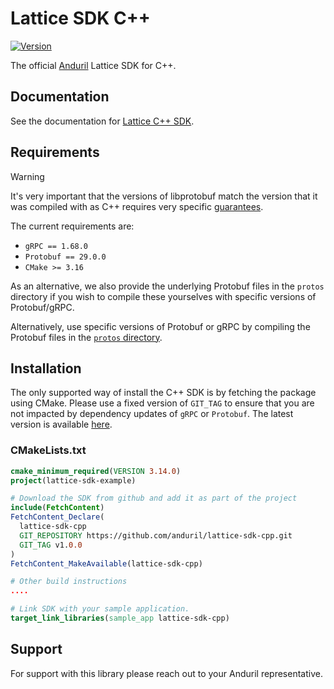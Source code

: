 # Lattice SDK C++

[![Version](https://img.shields.io/github/v/release/anduril/lattice-sdk-cpp)](https://github.com/anduril/lattice-sdk-cpp/releases)

The official [Anduril](https://www.anduril.com/) Lattice SDK for C++.

## Documentation

See the documentation for [Lattice C++ SDK](https://docs.anduril.com/guide/sdks/cpp).

## Requirements

> [!WARNING]  
> It's very important that the versions of libprotobuf match the version that it was compiled with as C++ requires very specific [guarantees](https://protobuf.dev/support/cross-version-runtime-guarantee/#cpp).
> 
The current requirements are:
* `gRPC == 1.68.0`
* `Protobuf == 29.0.0`
* `CMake >= 3.16`

As an alternative, we also provide the underlying Protobuf files in the `protos` directory if you wish to compile these yourselves with specific versions of Protobuf/gRPC.

Alternatively, use specific versions of Protobuf or gRPC by compiling the Protobuf files in the [`protos` directory](https://github.com/anduril/lattice-sdk-cpp/tree/master/protos).

## Installation

The only supported way of install the C++ SDK is by fetching the package using CMake. Please use a fixed version of `GIT_TAG` to ensure that
you are not impacted by dependency updates of `gRPC` or `Protobuf`. The latest version is available [here](https://github.com/anduril/lattice-sdk-cpp/releases/latest).

### CMakeLists.txt

```cmake
cmake_minimum_required(VERSION 3.14.0)
project(lattice-sdk-example)

# Download the SDK from github and add it as part of the project
include(FetchContent)
FetchContent_Declare(
  lattice-sdk-cpp
  GIT_REPOSITORY https://github.com/anduril/lattice-sdk-cpp.git
  GIT_TAG v1.0.0
)
FetchContent_MakeAvailable(lattice-sdk-cpp)

# Other build instructions
....

# Link SDK with your sample application.
target_link_libraries(sample_app lattice-sdk-cpp)
``` 

## Support

For support with this library please reach out to your Anduril representative. 
